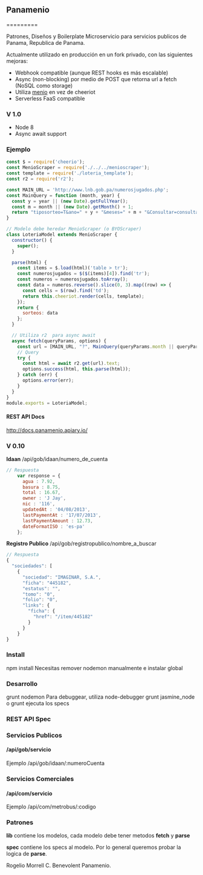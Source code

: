 ## Panamenio
=========

Patrones, Diseños y Boilerplate Microservicio para servicios publicos de Panama, Republica de Panama.

Actualmente utilizado en producción en un fork privado, con las siguientes mejoras:

- Webhook compatible (aunque REST hooks es más escalable)
- Async (non-blocking) por medio de POST que retorna url a fetch (NoSQL como storage)
- Utiliza [menio](https://github.com/molekilla/menio) en vez de cheeriot
- Serverless FaaS compatible
### V 1.0

- Node 8
- Async await support

### Ejemplo

```javascript
const $ = require('cheerio');
const MenioScraper = require('./../../menioscraper');
const template = require('./loteria_template');
const r2 = require('r2');

const MAIN_URL = 'http://www.lnb.gob.pa/numerosjugados.php';
const MainQuery = function (month, year) {
  const y = year || (new Date).getFullYear();
  const m = month || (new Date).getMonth() + 1;
  return "tiposorteo=T&ano=" + y + "&meses=" + m + "&Consultar=consulta";
}

// Modelo debe heredar MenioScraper (o BYOScraper)
class LoteriaModel extends MenioScraper {
  constructor() {
    super();
  }

  parse(html) {
    const items = $.load(html)('table > tr');
    const numerosjugados = $($(items)[4]).find('tr');
    const numeros = numerosjugados.toArray();    
    const data = numeros.reverse().slice(0, 3).map((row) => {
      const cells = $(row).find('td');
      return this.cheeriot.render(cells, template);
    });
    return {
      sorteos: data
    };
  }

  // Utiliza r2  para async await
  async fetch(queryParams, options) {
    const url = [MAIN_URL, "?", MainQuery(queryParams.month || queryParams.mes, queryParams.year || queryParams.ano)].join("");
    // Query
    try {
      const html = await r2.get(url).text;
      options.success(html, this.parse(html));
    } catch (err) {
      options.error(err);
    }    
  }
}
module.exports = LoteriaModel;
```

#### REST API Docs
http://docs.panamenio.apiary.io/

### V 0.10
**Idaan**
/api/gob/idaan/numero_de_cuenta

```javascript
// Respuesta
    var response = {
      agua : 7.92,
      basura : 8.75,
      total : 16.67,
      owner : 'J Jay',
      nic : '116',
      updatedAt : '04/08/2013',
      lastPaymentAt : '17/07/2013',
      lastPaymentAmount : 12.73,
      dateFormatISO : 'es-pa'
    };
```
**Registro Publico**
/api/gob/registropublico/nombre_a_buscar

```javascript
// Respuesta
{
  "sociedades": [
    {
      "sociedad": "IMAGINAR, S.A.",
      "ficha": "445182",
      "estatus": "",
      "tomo": "0",
      "folio": "0",
      "links": {
        "ficha": {
          "href": "/item/445182"
        }
      }
    }
}
```


### Install
npm install
Necesitas remover nodemon manualmente e instalar global

### Desarrollo
grunt nodemon
Para debuggear, utiliza node-debugger
grunt jasmine_node o grunt  ejecuta los specs

### REST API Spec
### Servicios Publicos
#### /api/gob/servicio

Ejemplo
/api/gob/idaan/:numeroCuenta

### Servicios Comerciales
#### /api/com/servicio

Ejemplo
/api/com/metrobus/:codigo


### Patrones

**lib** contiene los modelos, cada modelo debe tener metodos **fetch** y **parse**

**spec** contiene los specs al modelo. Por lo general queremos probar la logica de **parse**.


Rogelio Morrell C. Benevolent Panamenio.
